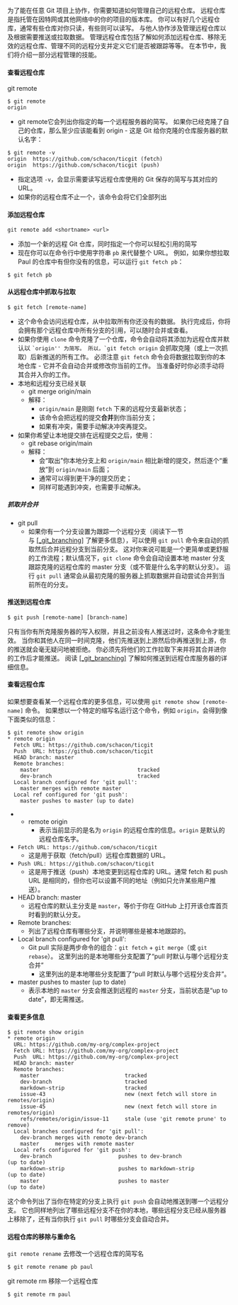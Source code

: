 为了能在任意 Git 项目上协作，你需要知道如何管理自己的远程仓库。 远程仓库是指托管在因特网或其他网络中的你的项目的版本库。 你可以有好几个远程仓库，通常有些仓库对你只读，有些则可以读写。 与他人协作涉及管理远程仓库以及根据需要推送或拉取数据。 管理远程仓库包括了解如何添加远程仓库、移除无效的远程仓库、管理不同的远程分支并定义它们是否被跟踪等等。 在本节中，我们将介绍一部分远程管理的技能。
#### 查看远程仓库
git remote
```console
$ git remote
origin
```
- git remote它会列出你指定的每一个远程服务器的简写。 如果你已经克隆了自己的仓库，那么至少应该能看到 origin - 这是 Git 给你克隆的仓库服务器的默认名字：
```console
$ git remote -v
origin	https://github.com/schacon/ticgit (fetch)
origin	https://github.com/schacon/ticgit (push)
```
- 指定选项 `-v`，会显示需要读写远程仓库使用的 Git 保存的简写与其对应的 URL。
- 如果你的远程仓库不止一个，该命令会将它们全部列出
#### 添加远程仓库
```
git remote add <shortname> <url>
```
-  添加一个新的远程 Git 仓库，同时指定一个你可以轻松引用的简写
- 现在你可以在命令行中使用字符串 `pb` 来代替整个 URL。 例如，如果你想拉取 Paul 的仓库中有但你没有的信息，可以运行 `git fetch pb`：
```console
$ git fetch pb
```
#### 从远程仓库中抓取与拉取

```console
$ git fetch [remote-name]
```
- 这个命令会访问远程仓库，从中拉取所有你还没有的数据。 执行完成后，你将会拥有那个远程仓库中所有分支的引用，可以随时合并或查看。
- 如果你使用 `clone` 命令克隆了一个仓库，命令会自动将其添加为远程仓库并默认以 `` `origin'' 为简写。 所以，`git fetch origin `` 会抓取克隆（或上一次抓取）后新推送的所有工作。 必须注意 `git fetch` 命令会将数据拉取到你的本地仓库 - 它并不会自动合并或修改你当前的工作。 当准备好时你必须手动将其合并入你的工作。
- 本地和远程分支已经关联
	- git merge origin/main
	- 解释：
		- `origin/main` 是刚刚 `fetch` 下来的远程分支最新状态；
		- 该命令会把远程的提交**合并**到你当前分支；
		- 如果有冲突，需要手动解决冲突再提交。
- 如果你希望让本地提交排在远程提交之后，使用：
	- git rebase origin/main
	- 解释：
		- 会“取出”你本地分支上和 `origin/main` 相比新增的提交，然后逐个“重放”到 `origin/main` 后面；
		- 通常可以得到更干净的提交历史；
		- 同样可能遇到冲突，也需要手动解决。
##### 抓取并合并
- git pull
	- 如果你有一个分支设置为跟踪一个远程分支（阅读下一节与 [[_git_branching]](https://bingohuang.gitbooks.io/progit2/content/02-git-basics/sections/remotes.html#_git_branching) 了解更多信息），可以使用 `git pull` 命令来自动的抓取然后合并远程分支到当前分支。 这对你来说可能是一个更简单或更舒服的工作流程；默认情况下，`git clone` 命令会自动设置本地 master 分支跟踪克隆的远程仓库的 master 分支（或不管是什么名字的默认分支）。 运行 `git pull` 通常会从最初克隆的服务器上抓取数据并自动尝试合并到当前所在的分支。
#### 推送到远程仓库

```console
$ git push [remote-name] [branch-name]
```
只有当你有所克隆服务器的写入权限，并且之前没有人推送过时，这条命令才能生效。 当你和其他人在同一时间克隆，他们先推送到上游然后你再推送到上游，你的推送就会毫无疑问地被拒绝。 你必须先将他们的工作拉取下来并将其合并进你的工作后才能推送。 阅读 [[_git_branching]](https://bingohuang.gitbooks.io/progit2/content/02-git-basics/sections/remotes.html#_git_branching) 了解如何推送到远程仓库服务器的详细信息。
#### 查看远程仓库
如果想要查看某一个远程仓库的更多信息，可以使用 `git remote show [remote-name]` 命令。 如果想以一个特定的缩写名运行这个命令，例如 `origin`，会得到像下面类似的信息：
```console
$ git remote show origin
* remote origin
  Fetch URL: https://github.com/schacon/ticgit
  Push  URL: https://github.com/schacon/ticgit
  HEAD branch: master
  Remote branches:
    master                               tracked
    dev-branch                           tracked
  Local branch configured for 'git pull':
    master merges with remote master
  Local ref configured for 'git push':
    master pushes to master (up to date)
```
- * remote origin
	- 表示当前显示的是名为 `origin` 的远程仓库的信息。`origin` 是默认的远程仓库名字。
-  `Fetch URL: https://github.com/schacon/ticgit`
	- 这是用于获取（fetch/pull）远程仓库数据的 URL。
- `Push URL: https://github.com/schacon/ticgit`
	- 这是用于推送（push）本地变更到远程仓库的 URL。通常 fetch 和 push URL 是相同的，但你也可以设置不同的地址（例如只允许某些用户推送）。
- HEAD branch: master
	- 远程仓库的默认主分支是 `master`，等价于你在 GitHub 上打开该仓库首页时看到的默认分支。
- Remote branches:
	- 列出了远程仓库有哪些分支，并说明哪些是被本地跟踪的。
- Local branch configured for 'git pull':
	- Git pull 实际是两步命令的组合：`git fetch` + `git merge`（或 `git rebase`）。  这里列出的是本地哪些分支配置了“pull 时默认与哪个远程分支合并”
		- 这里列出的是本地哪些分支配置了“pull 时默认与哪个远程分支合并”。
- master pushes to master (up to date)
	- 表示本地的 `master` 分支会推送到远程的 `master` 分支，当前状态是“up to date”，即无需推送。
#### 查看更多信息

```console
$ git remote show origin
* remote origin
  URL: https://github.com/my-org/complex-project
  Fetch URL: https://github.com/my-org/complex-project
  Push  URL: https://github.com/my-org/complex-project
  HEAD branch: master
  Remote branches:
    master                           tracked
    dev-branch                       tracked
    markdown-strip                   tracked
    issue-43                         new (next fetch will store in remotes/origin)
    issue-45                         new (next fetch will store in remotes/origin)
    refs/remotes/origin/issue-11     stale (use 'git remote prune' to remove)
  Local branches configured for 'git pull':
    dev-branch merges with remote dev-branch
    master     merges with remote master
  Local refs configured for 'git push':
    dev-branch                     pushes to dev-branch                     (up to date)
    markdown-strip                 pushes to markdown-strip                 (up to date)
    master                         pushes to master                         (up to date)
```

这个命令列出了当你在特定的分支上执行 `git push` 会自动地推送到哪一个远程分支。 它也同样地列出了哪些远程分支不在你的本地，哪些远程分支已经从服务器上移除了，还有当你执行 `git pull` 时哪些分支会自动合并。
#### 远程仓库的移除与重命名
`git remote rename` 去修改一个远程仓库的简写名
```console
$ git remote rename pb paul
```
 git remote rm 移除一个远程仓库
```console
$ git remote rm paul
```